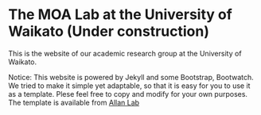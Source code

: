 # The MOA Lab at the University of Waikato (Under construction)

This is the website of our academic research group at the University of Waikato. 





Notice: This website is powered by Jekyll and some Bootstrap, Bootwatch. We tried to make it simple yet adaptable, so that it is easy for you to use it as a template. Plese feel free to copy and modify for your own purposes. The template is available from [Allan Lab](https://www.allanlab.org/aboutwebsite.html)


